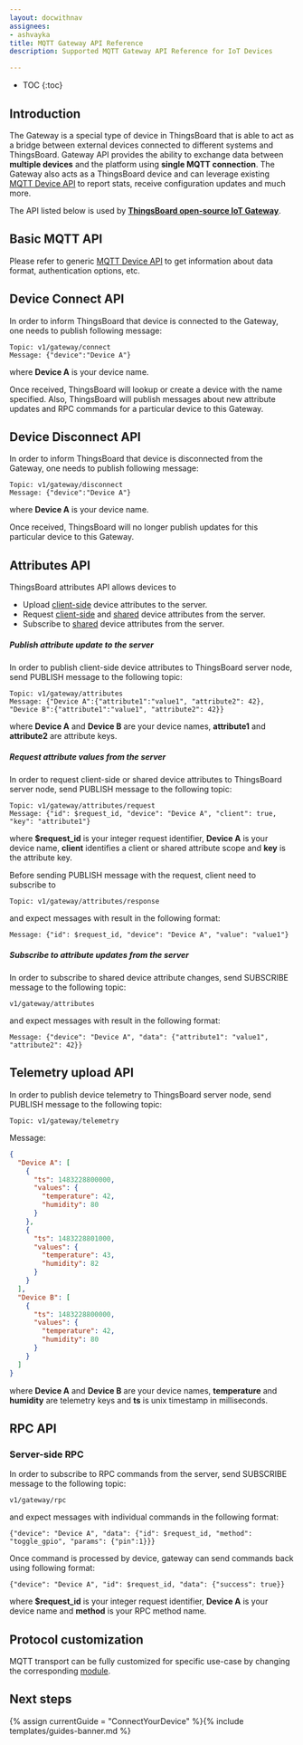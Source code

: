 ```yaml
---
layout: docwithnav
assignees:
- ashvayka
title: MQTT Gateway API Reference
description: Supported MQTT Gateway API Reference for IoT Devices

---
```


* TOC
{:toc}

## Introduction

The Gateway is a special type of device in ThingsBoard that is able to act as a bridge between external devices connected to different systems and ThingsBoard.
Gateway API provides the ability to exchange data between **multiple devices** and the platform using **single MQTT connection**.
The Gateway also acts as a ThingsBoard device and can leverage existing [MQTT Device API](/docs/reference/mqtt-api/) to report stats, receive configuration updates and much more.

The API listed below is used by [**ThingsBoard open-source IoT Gateway**](/docs/iot-gateway/what-is-iot-gateway/).

## Basic MQTT API

Please refer to generic [MQTT Device API](/docs/reference/mqtt-api/) to get information about data format, authentication options, etc.
 
## Device Connect API

In order to inform ThingsBoard that device is connected to the Gateway, one needs to publish following message:
 
```shell
Topic: v1/gateway/connect
Message: {"device":"Device A"}
```

where **Device A** is your device name.

Once received, ThingsBoard will lookup or create a device with the name specified.
Also, ThingsBoard will publish messages about new attribute updates and RPC commands for a particular device to this Gateway.

## Device Disconnect API

In order to inform ThingsBoard that device is disconnected from the Gateway, one needs to publish following message:
 
```shell
Topic: v1/gateway/disconnect
Message: {"device":"Device A"}
```

where **Device A** is your device name.

Once received, ThingsBoard will no longer publish updates for this particular device to this Gateway.

## Attributes API

ThingsBoard attributes API allows devices to

* Upload [client-side](/docs/user-guide/attributes/#attribute-types) device attributes to the server.
* Request [client-side](/docs/user-guide/attributes/#attribute-types) and [shared](/docs/user-guide/attributes/#attribute-types) device attributes from the server.
* Subscribe to [shared](/docs/user-guide/attributes/#attribute-types) device attributes from the server.
 
##### Publish attribute update to the server

In order to publish client-side device attributes to ThingsBoard server node, send PUBLISH message to the following topic:

```shell
Topic: v1/gateway/attributes
Message: {"Device A":{"attribute1":"value1", "attribute2": 42}, "Device B":{"attribute1":"value1", "attribute2": 42}}
```

where **Device A** and **Device B** are your device names, **attribute1** and **attribute2** are attribute keys.

##### Request attribute values from the server

In order to request client-side or shared device attributes to ThingsBoard server node, send PUBLISH message to the following topic:

```shell
Topic: v1/gateway/attributes/request
Message: {"id": $request_id, "device": "Device A", "client": true, "key": "attribute1"}
```

where **$request_id** is your integer request identifier, **Device A** is your device name, **client** identifies a client or shared attribute scope and **key** is the attribute key.

Before sending PUBLISH message with the request, client need to subscribe to 

```shell
Topic: v1/gateway/attributes/response
```

and expect messages with result in the following format:

```shell
Message: {"id": $request_id, "device": "Device A", "value": "value1"}
```

##### Subscribe to attribute updates from the server

In order to subscribe to shared device attribute changes, send SUBSCRIBE message to the following topic:

```shell
v1/gateway/attributes
```

and expect messages with result in the following format:

```shell
Message: {"device": "Device A", "data": {"attribute1": "value1", "attribute2": 42}}
```

## Telemetry upload API

In order to publish device telemetry to ThingsBoard server node, send PUBLISH message to the following topic:

```shell
Topic: v1/gateway/telemetry
```

Message:

```json
{
  "Device A": [
    {
      "ts": 1483228800000,
      "values": {
        "temperature": 42,
        "humidity": 80
      }
    },
    {
      "ts": 1483228801000,
      "values": {
        "temperature": 43,
        "humidity": 82
      }
    }
  ],
  "Device B": [
    {
      "ts": 1483228800000,
      "values": {
        "temperature": 42,
        "humidity": 80
      }
    }
  ]
}
```

where **Device A** and **Device B** are your device names, **temperature** and **humidity** are telemetry keys and **ts** is unix timestamp in milliseconds.

## RPC API

### Server-side RPC

In order to subscribe to RPC commands from the server, send SUBSCRIBE message to the following topic:

```shell
v1/gateway/rpc
```

and expect messages with individual commands in the following format:

```shell
{"device": "Device A", "data": {"id": $request_id, "method": "toggle_gpio", "params": {"pin":1}}}
```

Once command is processed by device, gateway can send commands back using following format:

```shell
{"device": "Device A", "id": $request_id, "data": {"success": true}}
```

where **$request_id** is your integer request identifier, **Device A** is your device name and **method** is your RPC method name. 
  
## Protocol customization

MQTT transport can be fully customized for specific use-case by changing the corresponding [module](https://github.com/thingsboard/thingsboard/tree/master/transport/mqtt).


## Next steps

{% assign currentGuide = "ConnectYourDevice" %}{% include templates/guides-banner.md %}
